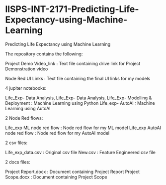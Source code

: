 # llSPS-INT-2171-Predicting-Life-Expectancy-using-Machine-Learning
Predicting Life Expectancy using Machine Learning

The repository contains the following:

Project Demo Video_link : Text file containing drive link for Project Demonstration video

Node Red UI Links : Text file containing the final UI links for my models

4 jupiter notebooks:

 Life_Exp- Data Analysis, Life_Exp- Data Analysis, Life_Exp- Modelling & Deployment : Machine Learning using Python
 Life_exp- AutoAI : Machine Learning using AutoAI

2 Node Red flows:

 Life_exp ML node red flow : Node red flow for my ML model
 Life_exp AutoAI node red flow : Node red flow for my AutoAI model

2 csv files:

 Life_exp_data.csv : Original csv file
 New.csv : Feature Engineered csv file

2 docs files:

 Project Report.docx : Document containing Project Report
 Project Scope.docx : Document containing Project Scope
